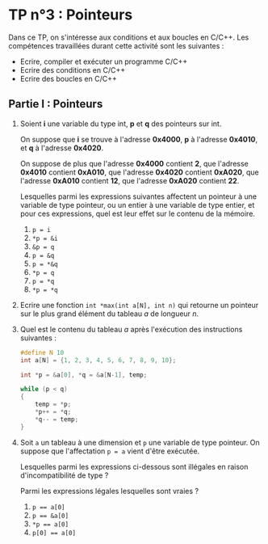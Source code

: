 # TP n°3 : Pointeurs

Dans ce TP, on s'intéresse aux conditions et aux boucles en C/C++. Les compétences travaillées durant cette activité sont les suivantes : 

- Ecrire, compiler et exécuter un programme C/C++
- Ecrire des conditions en C/C++
- Ecrire des boucles en C/C++


## Partie I : Pointeurs

1. Soient **i** une variable du type int, **p** et **q** des pointeurs sur int.

    On suppose que **i** se trouve à l'adresse **0x4000**, **p** à l'adresse **0x4010**, et **q** à l'adresse **0x4020**.

    On suppose de plus que l'adresse **0x4000** contient **2**, que l'adresse **0x4010** contient **0xA010**, que l'adresse **0x4020** contient **0xA020**, que l'adresse **0xA010** contient **12**, que l'adresse **0xA020** contient **22**.

    Lesquelles parmi les expressions suivantes affectent un pointeur à une variable de type pointeur, ou un entier à une variable de type entier, et pour ces expressions, quel est leur effet sur le contenu de la mémoire.
    1. `p = i`
    1. `*p = &i`
    1. `&p = q`
    1. `p = &q`
    1. `p = *&q`
    1. `*p = q`
    1. `p = *q`
    1. `*p = *q`

2. Ecrire une fonction `int *max(int a[N], int n)` qui retourne un pointeur sur le plus grand élément du tableau $a$ de longueur $n$.

3. Quel est le contenu du tableau $a$ après l'exécution des instructions suivantes :
    ```c
    #define N 10
    int a[N] = {1, 2, 3, 4, 5, 6, 7, 8, 9, 10};

    int *p = &a[0], *q = &a[N-1], temp;
    
    while (p < q) 
    {
        temp = *p;
        *p++ = *q;
        *q-- = temp;
    }
    ```

1. Soit `a` un tableau à une dimension et `p` une variable de type pointeur. On suppose que l'affectation `p = a` vient d'être exécutée.

    Lesquelles parmi les expressions ci-dessous sont illégales en raison d'incompatibilité de type ?

    Parmi les expressions légales lesquelles sont vraies ?

    1. `p == a[0]`
    1. `p == &a[0]`
    1. `*p == a[0]`
    1. `p[0] == a[0]`
